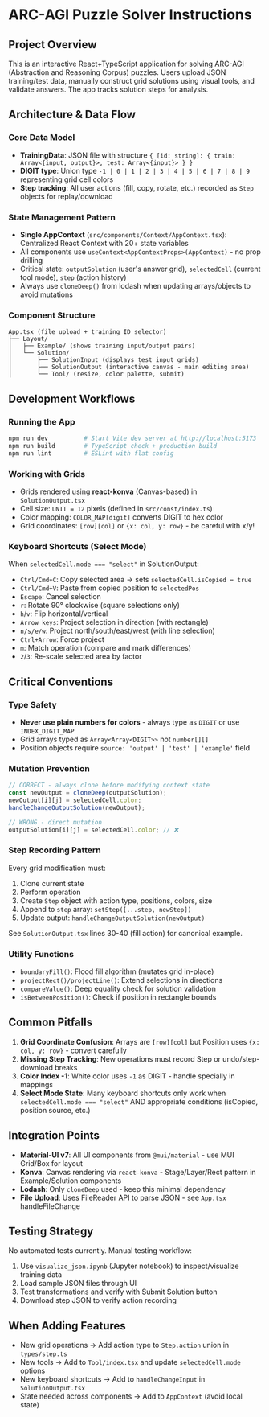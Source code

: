 # ARC-AGI Puzzle Solver Instructions

## Project Overview

This is an interactive React+TypeScript application for solving ARC-AGI (Abstraction and Reasoning Corpus) puzzles. Users upload JSON training/test data, manually construct grid solutions using visual tools, and validate answers. The app tracks solution steps for analysis.

## Architecture & Data Flow

### Core Data Model

- **TrainingData**: JSON file with structure `{ [id: string]: { train: Array<{input, output}>, test: Array<{input}> } }`
- **DIGIT type**: Union type `-1 | 0 | 1 | 2 | 3 | 4 | 5 | 6 | 7 | 8 | 9` representing grid cell colors
- **Step tracking**: All user actions (fill, copy, rotate, etc.) recorded as `Step` objects for replay/download

### State Management Pattern

- **Single AppContext** (`src/components/Context/AppContext.tsx`): Centralized React Context with 20+ state variables
- All components use `useContext<AppContextProps>(AppContext)` - no prop drilling
- Critical state: `outputSolution` (user's answer grid), `selectedCell` (current tool mode), `step` (action history)
- Always use `cloneDeep()` from lodash when updating arrays/objects to avoid mutations

### Component Structure

```
App.tsx (file upload + training ID selector)
├── Layout/
│   ├── Example/ (shows training input/output pairs)
│   └── Solution/
│       ├── SolutionInput (displays test input grids)
│       ├── SolutionOutput (interactive canvas - main editing area)
│       └── Tool/ (resize, color palette, submit)
```

## Development Workflows

### Running the App

```bash
npm run dev          # Start Vite dev server at http://localhost:5173
npm run build        # TypeScript check + production build
npm run lint         # ESLint with flat config
```

### Working with Grids

- Grids rendered using **react-konva** (Canvas-based) in `SolutionOutput.tsx`
- Cell size: `UNIT = 12` pixels (defined in `src/const/index.ts`)
- Color mapping: `COLOR_MAP[digit]` converts DIGIT to hex color
- Grid coordinates: `[row][col]` or `{x: col, y: row}` - be careful with x/y!

### Keyboard Shortcuts (Select Mode)

When `selectedCell.mode === "select"` in SolutionOutput:

- `Ctrl/Cmd+C`: Copy selected area → sets `selectedCell.isCopied = true`
- `Ctrl/Cmd+V`: Paste from copied position to `selectedPos`
- `Escape`: Cancel selection
- `r`: Rotate 90° clockwise (square selections only)
- `h`/`v`: Flip horizontal/vertical
- `Arrow keys`: Project selection in direction (with rectangle)
- `n/s/e/w`: Project north/south/east/west (with line selection)
- `Ctrl+Arrow`: Force project
- `m`: Match operation (compare and mark differences)
- `2`/`3`: Re-scale selected area by factor

## Critical Conventions

### Type Safety

- **Never use plain numbers for colors** - always type as `DIGIT` or use `INDEX_DIGIT_MAP`
- Grid arrays typed as `Array<Array<DIGIT>>` not `number[][]`
- Position objects require `source: 'output' | 'test' | 'example'` field

### Mutation Prevention

```typescript
// CORRECT - always clone before modifying context state
const newOutput = cloneDeep(outputSolution);
newOutput[i][j] = selectedCell.color;
handleChangeOutputSolution(newOutput);

// WRONG - direct mutation
outputSolution[i][j] = selectedCell.color; // ❌
```

### Step Recording Pattern

Every grid modification must:

1. Clone current state
2. Perform operation
3. Create `Step` object with action type, positions, colors, size
4. Append to `step` array: `setStep([...step, newStep])`
5. Update output: `handleChangeOutputSolution(newOutput)`

See `SolutionOutput.tsx` lines 30-40 (fill action) for canonical example.

### Utility Functions

- `boundaryFill()`: Flood fill algorithm (mutates grid in-place)
- `projectRect()/projectLine()`: Extend selections in directions
- `compareValue()`: Deep equality check for solution validation
- `isBetweenPosition()`: Check if position in rectangle bounds

## Common Pitfalls

1. **Grid Coordinate Confusion**: Arrays are `[row][col]` but Position uses `{x: col, y: row}` - convert carefully
2. **Missing Step Tracking**: New operations must record Step or undo/step-download breaks
3. **Color Index -1**: White color uses `-1` as DIGIT - handle specially in mappings
4. **Select Mode State**: Many keyboard shortcuts only work when `selectedCell.mode === "select"` AND appropriate conditions (isCopied, position source, etc.)

## Integration Points

- **Material-UI v7**: All UI components from `@mui/material` - use MUI Grid/Box for layout
- **Konva**: Canvas rendering via `react-konva` - Stage/Layer/Rect pattern in Example/Solution components
- **Lodash**: Only `cloneDeep` used - keep this minimal dependency
- **File Upload**: Uses FileReader API to parse JSON - see `App.tsx` handleFileChange

## Testing Strategy

No automated tests currently. Manual testing workflow:

1. Use `visualize_json.ipynb` (Jupyter notebook) to inspect/visualize training data
2. Load sample JSON files through UI
3. Test transformations and verify with Submit Solution button
4. Download step JSON to verify action recording

## When Adding Features

- New grid operations → Add action type to `Step.action` union in `types/step.ts`
- New tools → Add to `Tool/index.tsx` and update `selectedCell.mode` options
- New keyboard shortcuts → Add to `handleChangeInput` in `SolutionOutput.tsx`
- State needed across components → Add to `AppContext` (avoid local state)
